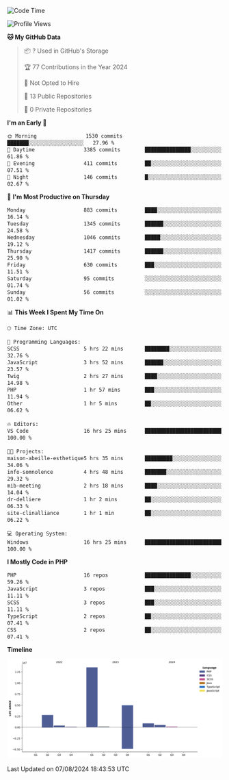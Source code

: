 <!--START_SECTION:waka-->
![Code Time](http://img.shields.io/badge/Code%20Time-1%2C813%20hrs%2054%20mins-blue)

![Profile Views](http://img.shields.io/badge/Profile%20Views-0-blue)

**🐱 My GitHub Data** 

> 📦 ? Used in GitHub's Storage 
 > 
> 🏆 77 Contributions in the Year 2024
 > 
> 🚫 Not Opted to Hire
 > 
> 📜 13 Public Repositories 
 > 
> 🔑 0 Private Repositories 
 > 
**I'm an Early 🐤** 

```text
🌞 Morning                1530 commits        ███████░░░░░░░░░░░░░░░░░░   27.96 % 
🌆 Daytime                3385 commits        ███████████████░░░░░░░░░░   61.86 % 
🌃 Evening                411 commits         ██░░░░░░░░░░░░░░░░░░░░░░░   07.51 % 
🌙 Night                  146 commits         █░░░░░░░░░░░░░░░░░░░░░░░░   02.67 % 
```
📅 **I'm Most Productive on Thursday** 

```text
Monday                   883 commits         ████░░░░░░░░░░░░░░░░░░░░░   16.14 % 
Tuesday                  1345 commits        ██████░░░░░░░░░░░░░░░░░░░   24.58 % 
Wednesday                1046 commits        █████░░░░░░░░░░░░░░░░░░░░   19.12 % 
Thursday                 1417 commits        ██████░░░░░░░░░░░░░░░░░░░   25.90 % 
Friday                   630 commits         ███░░░░░░░░░░░░░░░░░░░░░░   11.51 % 
Saturday                 95 commits          ░░░░░░░░░░░░░░░░░░░░░░░░░   01.74 % 
Sunday                   56 commits          ░░░░░░░░░░░░░░░░░░░░░░░░░   01.02 % 
```


📊 **This Week I Spent My Time On** 

```text
🕑︎ Time Zone: UTC

💬 Programming Languages: 
SCSS                     5 hrs 22 mins       ████████░░░░░░░░░░░░░░░░░   32.76 % 
JavaScript               3 hrs 52 mins       ██████░░░░░░░░░░░░░░░░░░░   23.57 % 
Twig                     2 hrs 27 mins       ████░░░░░░░░░░░░░░░░░░░░░   14.98 % 
PHP                      1 hr 57 mins        ███░░░░░░░░░░░░░░░░░░░░░░   11.94 % 
Other                    1 hr 5 mins         ██░░░░░░░░░░░░░░░░░░░░░░░   06.62 % 

🔥 Editors: 
VS Code                  16 hrs 25 mins      █████████████████████████   100.00 % 

🐱‍💻 Projects: 
maison-abeille-esthetique5 hrs 35 mins       █████████░░░░░░░░░░░░░░░░   34.06 % 
info-somnolence          4 hrs 48 mins       ███████░░░░░░░░░░░░░░░░░░   29.32 % 
mib-meeting              2 hrs 18 mins       ████░░░░░░░░░░░░░░░░░░░░░   14.04 % 
dr-delliere              1 hr 2 mins         ██░░░░░░░░░░░░░░░░░░░░░░░   06.33 % 
site-clinalliance        1 hr 1 min          ██░░░░░░░░░░░░░░░░░░░░░░░   06.22 % 

💻 Operating System: 
Windows                  16 hrs 25 mins      █████████████████████████   100.00 % 
```

**I Mostly Code in PHP** 

```text
PHP                      16 repos            ███████████████░░░░░░░░░░   59.26 % 
JavaScript               3 repos             ███░░░░░░░░░░░░░░░░░░░░░░   11.11 % 
SCSS                     3 repos             ███░░░░░░░░░░░░░░░░░░░░░░   11.11 % 
TypeScript               2 repos             ██░░░░░░░░░░░░░░░░░░░░░░░   07.41 % 
CSS                      2 repos             ██░░░░░░░░░░░░░░░░░░░░░░░   07.41 % 
```



**Timeline**

![Lines of Code chart](https://raw.githubusercontent.com/tahar-elgunaoui/tahar-elgunaoui/main/assets/bar_graph.png)


 Last Updated on 07/08/2024 18:43:53 UTC
<!--END_SECTION:waka-->

